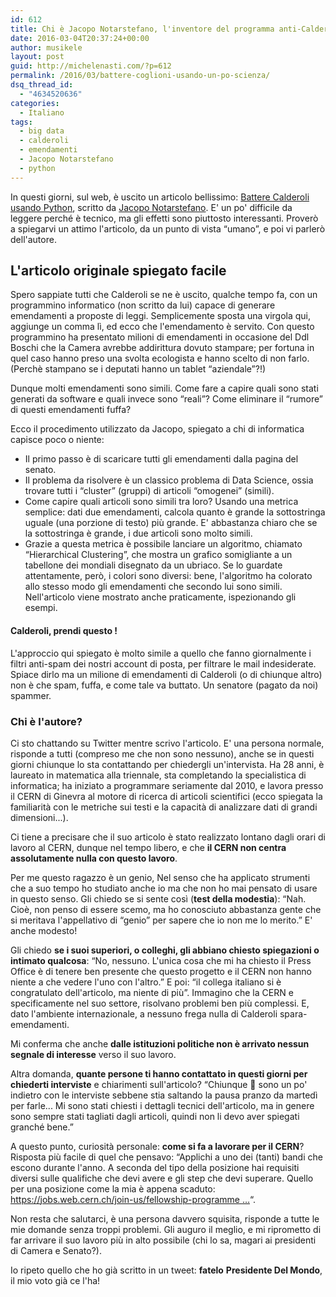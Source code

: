 ```yaml
---
id: 612
title: Chi è Jacopo Notarstefano, l'inventore del programma anti-Calderoli
date: 2016-03-04T20:37:24+00:00
author: musikele
layout: post
guid: http://michelenasti.com/?p=612
permalink: /2016/03/battere-coglioni-usando-un-po-scienza/
dsq_thread_id:
  - "4634520636"
categories:
  - Italiano
tags:
  - big data
  - calderoli
  - emendamenti
  - Jacopo Notarstefano
  - python
---
```

In questi giorni, sul web, è uscito un articolo bellissimo: [Battere Calderoli usando Python](http://www.jacquerie.it/battere-calderoli-usando-python), scritto da [Jacopo Notarstefano](https://twitter.com/Jaconotar). E' un po' difficile da leggere perché è tecnico, ma gli effetti sono piuttosto interessanti. Proverò a spiegarvi un attimo l'articolo, da un punto di vista &#8220;umano&#8221;, e poi vi parlerò dell'autore.

## L'articolo originale spiegato facile

Spero sappiate tutti che Calderoli se ne è uscito, qualche tempo fa, con un programmino informatico (non scritto da lui) capace di generare emendamenti a proposte di leggi. Semplicemente sposta una virgola qui, aggiunge un comma lì, ed ecco che l'emendamento è servito. Con questo programmino ha presentato milioni di emendamenti in occasione del Ddl Boschi che la Camera avrebbe addirittura dovuto stampare; per fortuna in quel caso hanno preso una svolta ecologista e hanno scelto di non farlo. (Perchè stampano se i deputati hanno un tablet &#8220;aziendale&#8221;?!)

Dunque molti emendamenti sono simili. Come fare a capire quali sono stati generati da software e quali invece sono &#8220;reali&#8221;? Come eliminare il &#8220;rumore&#8221; di questi emendamenti fuffa?

Ecco il procedimento utilizzato da Jacopo, spiegato a chi di informatica capisce poco o niente:

  * Il primo passo è di scaricare tutti gli emendamenti dalla pagina del senato.
  * Il problema da risolvere è un classico problema di Data Science, ossia trovare tutti i &#8220;cluster&#8221; (gruppi) di articoli &#8220;omogenei&#8221; (simili).
  * Come capire quali articoli sono simili tra loro? Usando una metrica semplice: dati due emendamenti, calcola quanto è grande la sottostringa uguale (una porzione di testo) più grande. E' abbastanza chiaro che se la sottostringa è grande, i due articoli sono molto simili.
  * Grazie a questa metrica è possibile lanciare un algoritmo, chiamato &#8220;Hierarchical Clustering&#8221;, che mostra un grafico somigliante a un tabellone dei mondiali disegnato da un ubriaco. Se lo guardate attentamente, però, i colori sono diversi: bene, l'algoritmo ha colorato allo stesso modo gli emendamenti che secondo lui sono simili. Nell'articolo viene mostrato anche praticamente, ispezionando gli esempi.

#### Calderoli, prendi questo !

L'approccio qui spiegato è molto simile a quello che fanno giornalmente i filtri anti-spam dei nostri account di posta, per filtrare le mail indesiderate. Spiace dirlo ma un milione di emendamenti di Calderoli (o di chiunque altro) non è che spam, fuffa, e come tale va buttato. Un senatore (pagato da noi) spammer.

### Chi è l'autore?

Ci sto chattando su Twitter mentre scrivo l'articolo. E' una persona normale, risponde a tutti (compreso me che non sono nessuno), anche se in questi giorni chiunque lo sta contattando per chiedergli un'intervista. Ha 28 anni, è laureato in matematica alla triennale, sta completando la specialistica di informatica; ha iniziato a programmare seriamente dal 2010, e lavora presso il CERN di Ginevra al motore di ricerca di articoli scientifici (ecco spiegata la familiarità con le metriche sui testi e la capacità di analizzare dati di grandi dimensioni...).

Ci tiene a precisare che il suo articolo è stato realizzato lontano dagli orari di lavoro al CERN, dunque nel tempo libero, e che **il CERN non centra assolutamente nulla con questo lavoro**.

Per me questo ragazzo è un genio, Nel senso che ha applicato strumenti che a suo tempo ho studiato anche io ma che non ho mai pensato di usare in questo senso. Gli chiedo se si sente così (**test della modestia**): &#8220;Nah. Cioè, non penso di essere scemo, ma ho conosciuto abbastanza gente che si meritava l'appellativo di &#8220;genio&#8221; per sapere che io non me lo merito.&#8221; E' anche modesto!

Gli chiedo **se i suoi superiori, o colleghi, gli abbiano chiesto spiegazioni o intimato qualcosa**: &#8220;No, nessuno. L'unica cosa che mi ha chiesto il Press Office è di tenere ben presente che questo progetto e il CERN non hanno niente a che vedere l'uno con l'altro.&#8221; E poi: &#8220;il collega italiano si è congratulato dell'articolo, ma niente di più&#8221;. Immagino che la CERN e specificamente nel suo settore, risolvano problemi ben più complessi. E, dato l'ambiente internazionale, a nessuno frega nulla di Calderoli spara-emendamenti.

Mi conferma che anche **dalle istituzioni politiche non è arrivato nessun segnale di interesse** verso il suo lavoro.

Altra domanda, **quante persone ti hanno contattato in questi giorni per chiederti interviste** e chiarimenti sull'articolo? &#8220;Chiunque 🙂 sono un po' indietro con le interviste sebbene stia saltando la pausa pranzo da martedì per farle... Mi sono stati chiesti i dettagli tecnici dell'articolo, ma in genere sono sempre stati tagliati dagli articoli, quindi non li devo aver spiegati granché bene.&#8221;

A questo punto, curiosità personale: **come si fa a lavorare per il CERN**? Risposta più facile di quel che pensavo: &#8220;Applichi a uno dei (tanti) bandi che escono durante l'anno. A seconda del tipo della posizione hai requisiti diversi sulle qualifiche che devi avere e gli step che devi superare. Quello per una posizione come la mia è appena scaduto: <a class="twitter-timeline-link" dir="ltr" title="https://jobs.web.cern.ch/join-us/fellowship-programme" href="https://t.co/wkZ8oQXj2g" target="_blank" rel="nofollow" data-expanded-url="https://jobs.web.cern.ch/join-us/fellowship-programme"><span class="invisible">https://</span><span class="js-display-url">jobs.web.cern.ch/join-us/fellow</span><span class="invisible">ship-programme</span><span class="tco-ellipsis"><span class="invisible"> </span>…</span></a>&#8220;.

Non resta che salutarci, è una persona davvero squisita, risponde a tutte le mie domande senza troppi problemi. Gli auguro il meglio, e mi riprometto di far arrivare il suo lavoro più in alto possibile (chi lo sa, magari ai presidenti di Camera e Senato?).

Io ripeto quello che ho già scritto in un tweet: **fatelo** **Presidente Del Mondo**, il mio voto già ce l'ha!